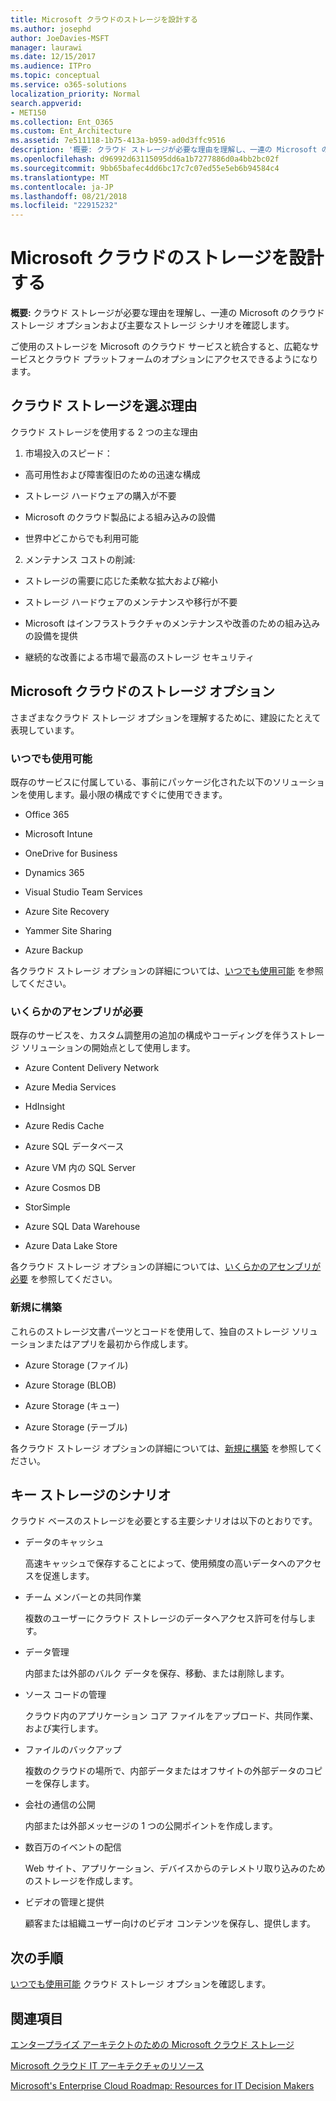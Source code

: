 ```yaml
---
title: Microsoft クラウドのストレージを設計する
ms.author: josephd
author: JoeDavies-MSFT
manager: laurawi
ms.date: 12/15/2017
ms.audience: ITPro
ms.topic: conceptual
ms.service: o365-solutions
localization_priority: Normal
search.appverid:
- MET150
ms.collection: Ent_O365
ms.custom: Ent_Architecture
ms.assetid: 7e511118-1b75-413a-b959-ad0d3ffc9516
description: '概要: クラウド ストレージが必要な理由を理解し、一連の Microsoft のクラウド ストレージ オプションおよび主要なストレージ シナリオを確認します。'
ms.openlocfilehash: d96992d63115095dd6a1b7277886d0a4bb2bc02f
ms.sourcegitcommit: 9bb65bafec4dd6bc17c7c07ed55e5eb6b94584c4
ms.translationtype: MT
ms.contentlocale: ja-JP
ms.lasthandoff: 08/21/2018
ms.locfileid: "22915232"
---
```

# <a name="designing-storage-for-the-microsoft-cloud"></a>Microsoft クラウドのストレージを設計する

 **概要:** クラウド ストレージが必要な理由を理解し、一連の Microsoft のクラウド ストレージ オプションおよび主要なストレージ シナリオを確認します。
  
ご使用のストレージを Microsoft のクラウド サービスと統合すると、広範なサービスとクラウド プラットフォームのオプションにアクセスできるようになります。
  
## <a name="why-cloud-storage"></a>クラウド ストレージを選ぶ理由

クラウド ストレージを使用する 2 つの主な理由
  
1. 市場投入のスピード：
    
  - 高可用性および障害復旧のための迅速な構成
    
  - ストレージ ハードウェアの購入が不要
    
  - Microsoft のクラウド製品による組み込みの設備
    
  - 世界中どこからでも利用可能
    
2. メンテナンス コストの削減: 
    
  - ストレージの需要に応じた柔軟な拡大および縮小
    
  - ストレージ ハードウェアのメンテナンスや移行が不要
    
  - Microsoft はインフラストラクチャのメンテナンスや改善のための組み込みの設備を提供
    
  - 継続的な改善による市場で最高のストレージ セキュリティ
    
## <a name="microsoft-cloud-storage-options"></a>Microsoft クラウドのストレージ オプション

さまざまなクラウド ストレージ オプションを理解するために、建設にたとえて表現しています。
  
### <a name="move-in-ready"></a>いつでも使用可能

既存のサービスに付属している、事前にパッケージ化された以下のソリューションを使用します。最小限の構成ですぐに使用できます。
  
- Office 365
    
- Microsoft Intune
    
- OneDrive for Business
    
- Dynamics 365
    
- Visual Studio Team Services
    
- Azure Site Recovery
    
- Yammer Site Sharing
    
- Azure Backup
    
各クラウド ストレージ オプションの詳細については、[いつでも使用可能](move-in-ready.md) を参照してください。
  
### <a name="some-assembly-required"></a>いくらかのアセンブリが必要

既存のサービスを、カスタム調整用の追加の構成やコーディングを伴うストレージ ソリューションの開始点として使用します。
  
- Azure Content Delivery Network
    
- Azure Media Services
    
- HdInsight
    
- Azure Redis Cache
    
- Azure SQL データベース
    
- Azure VM 内の SQL Server
    
- Azure Cosmos DB
    
- StorSimple
    
- Azure SQL Data Warehouse
    
- Azure Data Lake Store
    
各クラウド ストレージ オプションの詳細については、[いくらかのアセンブリが必要](some-assembly-required.md) を参照してください。
  
### <a name="build-from-the-ground-up"></a>新規に構築

これらのストレージ文書パーツとコードを使用して、独自のストレージ ソリューションまたはアプリを最初から作成します。
  
- Azure Storage (ファイル)
    
- Azure Storage (BLOB)
    
- Azure Storage (キュー)
    
- Azure Storage (テーブル)
    
各クラウド ストレージ オプションの詳細については、[新規に構築](build-from-the-ground-up.md) を参照してください。
  
## <a name="key-storage-scenarios"></a>キー ストレージのシナリオ

クラウド ベースのストレージを必要とする主要シナリオは以下のとおりです。
  
- データのキャッシュ
    
    高速キャッシュで保存することによって、使用頻度の高いデータへのアクセスを促進します。
    
- チーム メンバーとの共同作業
    
    複数のユーザーにクラウド ストレージのデータへアクセス許可を付与します。
    
- データ管理
    
    内部または外部のバルク データを保存、移動、または削除します。
    
- ソース コードの管理
    
    クラウド内のアプリケーション コア ファイルをアップロード、共同作業、および実行します。
    
- ファイルのバックアップ
    
    複数のクラウドの場所で、内部データまたはオフサイトの外部データのコピーを保存します。
    
- 会社の通信の公開
    
    内部または外部メッセージの 1 つの公開ポイントを作成します。
    
- 数百万のイベントの配信
    
    Web サイト、アプリケーション、デバイスからのテレメトリ取り込みのためのストレージを作成します。
    
- ビデオの管理と提供
    
    顧客または組織ユーザー向けのビデオ コンテンツを保存し、提供します。
    
## <a name="next-step"></a>次の手順

[いつでも使用可能](move-in-ready.md) クラウド ストレージ オプションを確認します。
  
## <a name="see-also"></a>関連項目

[エンタープライズ アーキテクトのための Microsoft クラウド ストレージ](microsoft-cloud-storage-for-enterprise-architects.md)
  
[Microsoft クラウド IT アーキテクチャのリソース](microsoft-cloud-it-architecture-resources.md)

[Microsoft's Enterprise Cloud Roadmap: Resources for IT Decision Makers](https://sway.com/FJ2xsyWtkJc2taRD)


